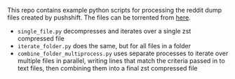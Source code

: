 This repo contains example python scripts for processing the reddit dump files created by pushshift. The files can be torrented from [here](https://academictorrents.com/details/30dee5f0406da7a353aff6a8caa2d54fd01f2ca1).

* `single_file.py` decompresses and iterates over a single zst compressed file
* `iterate_folder.py` does the same, but for all files in a folder
* `combine_folder_multiprocess.py` uses separate processes to iterate over multiple files in parallel, writing lines that match the criteria passed in to text files, then combining them into a final zst compressed file